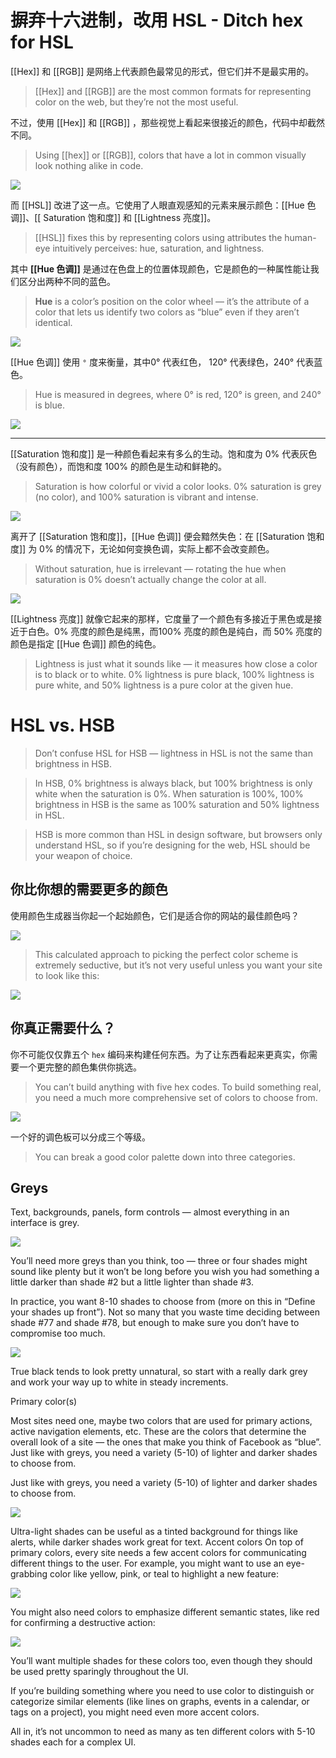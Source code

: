 # 摒弃十六进制，改用 HSL - Ditch hex for HSL

[[Hex]] 和 [[RGB]] 是网络上代表颜色最常见的形式，但它们并不是最实用的。

> [[Hex]] and [[RGB]] are the most common formats for representing color on the web, but they’re not the most useful.

不过，使用 [[Hex]] 和 [[RGB]] ，那些视觉上看起来很接近的颜色，代码中却截然不同。

> Using [[hex]] or [[RGB]], colors that have a lot in common visually look nothing alike in code.

![](2024-01-06_23-26-02.png)

而 [[HSL]] 改进了这一点。它使用了人眼直观感知的元素来展示颜色：[[Hue 色调]]、[[ Saturation 饱和度]]  和 [[Lightness 亮度]]。

> [[HSL]] fixes this by representing colors using attributes the human-eye intuitively perceives: hue, saturation, and lightness.

其中 **[[Hue 色调]]** 是通过在色盘上的位置体现颜色，它是颜色的一种属性能让我们区分出两种不同的蓝色。

> **Hue** is a color’s position on the color wheel — it’s the attribute of a color that lets us identify two colors as “blue” even if they aren’t identical.

![](2024-01-06_23-33-39.png)

[[Hue 色调]] 使用 `°` 度来衡量，其中0° 代表红色， 120° 代表绿色，240° 代表蓝色。

> Hue is measured in degrees, where 0° is red, 120° is green, and 240° is blue.

![](https://raw.githubusercontent.com/olivla/PicGo/main/img/20240106223518.png)

---

[[Saturation 饱和度]] 是一种颜色看起来有多么的生动。饱和度为 0% 代表灰色（没有颜色），而饱和度 100% 的颜色是生动和鲜艳的。

> Saturation is how colorful or vivid a color looks. 0% saturation is grey (no color), and 100% saturation is vibrant and intense.

![](2024-01-06_23-40-32.png)

离开了 [[Saturation 饱和度]]，[[Hue 色调]] 便会黯然失色：在 [[Saturation 饱和度]] 为 0% 的情况下，无论如何变换色调，实际上都不会改变颜色。

> Without saturation, hue is irrelevant — rotating the hue when saturation is 0% doesn’t actually change the color at all.

![](2024-01-06_23-43-24.png)

[[Lightness 亮度]] 就像它起来的那样，它度量了一个颜色有多接近于黑色或是接近于白色。0% 亮度的颜色是纯黑，而100% 亮度的颜色是纯白，而 50% 亮度的颜色是指定 [[Hue 色调]] 颜色的纯色。

> Lightness is just what it sounds like — it measures how close a color is to black or to white. 0% lightness is pure black, 100% lightness is pure white, and 50% lightness is a pure color at the given hue.

# HSL vs. HSB
> Don’t confuse HSL for HSB — lightness in HSL is not the same than brightness in HSB.

> In HSB, 0% brightness is always black, but 100% brightness is only white when the saturation is 0%. When saturation is 100%, 100% brightness in HSB is the same as 100% saturation and 50% lightness in HSL.

> HSB is more common than HSL in design software, but browsers only understand HSL, so if you’re designing for the web, HSL should be your weapon of choice.

## 你比你想的需要更多的颜色

使用颜色生成器当你起一个起始颜色，它们是适合你的网站的最佳颜色吗？

![](2024-01-06_22-39-14.png)

>This calculated approach to picking the perfect color scheme is extremely seductive, but it’s not very useful unless you want your site to look like this:

![](2024-01-06_22-42-31.png)

## 你真正需要什么？

你不可能仅仅靠五个 `hex` 编码来构建任何东西。为了让东西看起来更真实，你需要一个更完整的颜色集供你挑选。

> You can’t build anything with five hex codes. To build something real, you need a much more comprehensive set of colors to choose from.

![](2024-01-06_22-45-26.png)

一个好的调色板可以分成三个等级。

> You can break a good color palette down into three categories.

## Greys

Text, backgrounds, panels, form controls — almost everything in an interface
is grey.

![](2024-01-06_22-49-37.png)

You’ll need more greys than you think, too — three or four shades might
sound like plenty but it won’t be long before you wish you had something a
little darker than shade #2 but a little lighter than shade #3.

In practice, you want 8-10 shades to choose from (more on this in “Define
your shades up front”). Not so many that you waste time deciding between
shade #77 and shade #78, but enough to make sure you don’t have to
compromise too much.

![](2024-01-06_22-52-19.png)

True black tends to look pretty unnatural, so start with a really dark grey and
work your way up to white in steady increments.

Primary color(s)

Most sites need one, maybe two colors that are used for primary actions,
active navigation elements, etc. These are the colors that determine the
overall look of a site — the ones that make you think of Facebook as “blue”.
Just like with greys, you need a variety (5-10) of lighter and darker shades to
choose from.

Just like with greys, you need a variety (5-10) of lighter and darker shades to
choose from.

![](2024-01-06_22-53-18.png)

Ultra-light shades can be useful as a tinted background for things like alerts,
while darker shades work great for text.
Accent colors
On top of primary colors, every site needs a few accent colors for
communicating different things to the user.
For example, you might want to use an eye-grabbing color like yellow, pink,
or teal to highlight a new feature:

![](2024-01-06_22-54-41.png)

You might also need colors to emphasize different semantic states, like red
for confirming a destructive action:

![](2024-01-06_22-56-38.png)


You’ll want multiple shades for these colors too, even though they should be
used pretty sparingly throughout the UI.

If you’re building something where you need to use color to distinguish or
categorize similar elements (like lines on graphs, events in a calendar, or
tags on a project), you might need even more accent colors.

All in, it’s not uncommon to need as many as ten different colors with 5-10
shades each for a complex UI.

